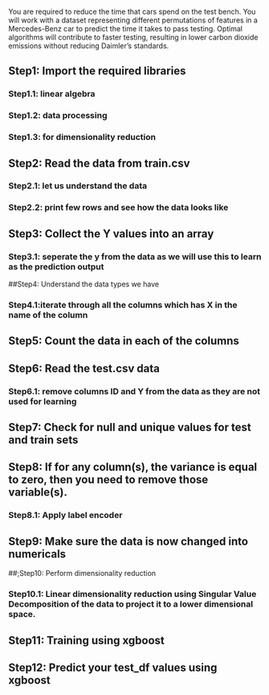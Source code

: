 You are required to reduce the time that cars spend on the test bench. You will work with a dataset representing different permutations of features in a Mercedes-Benz car to predict the time it takes to pass testing. Optimal algorithms will contribute to faster testing, resulting in lower carbon dioxide emissions without reducing Daimler’s standards.

## Step1: Import the required libraries
### Step1.1: linear algebra

### Step1.2: data processing

### Step1.3: for dimensionality reduction

## Step2: Read the data from train.csv
### Step2.1: let us understand the data

### Step2.2: print few rows and see how the data looks like

## Step3: Collect the Y values into an array
### Step3.1: seperate the y from the data as we will use this to learn as the prediction output

##Step4: Understand the data types we have
### Step4.1:iterate through all the columns which has X in the name of the column

## Step5: Count the data in each of the columns
## Step6: Read the test.csv data
### Step6.1: remove columns ID and Y from the data as they are not used for learning

## Step7: Check for null and unique values for test and train sets
## Step8: If for any column(s), the variance is equal to zero, then you need to remove those variable(s).
### Step8.1: Apply label encoder

## Step9: Make sure the data is now changed into numericals
##;Step10: Perform dimensionality reduction
### Step10.1: Linear dimensionality reduction using Singular Value Decomposition of the data to project it to a lower dimensional space.

## Step11: Training using xgboost
## Step12: Predict your test_df values using xgboost
